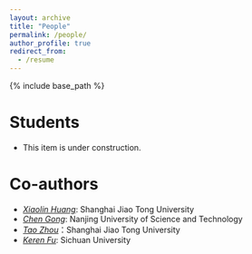 ```yaml
---
layout: archive
title: "People"
permalink: /people/
author_profile: true
redirect_from:
  - /resume
---
```


{% include base_path %}

Students
======
* This item is under construction.

Co-authors
======
* [*Xiaolin Huang*](https://sites.google.com/site/xhuangtec/): Shanghai Jiao Tong University
* [*Chen Gong*](http://www.escience.cn/people/chengong/index.html): Nanjing University of Science and Technology
* [*Tao Zhou*](http://scholar.google.com/citations?user=LPPsgWUAAAAJ&hl=zh-CN)：Shanghai Jiao Tong University
* [*Keren Fu*](http://www.kerenfu.top): Sichuan University 

